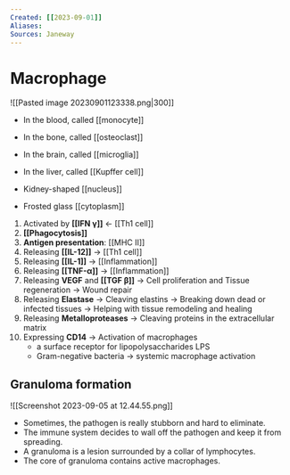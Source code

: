 ```yaml
---
Created: [[2023-09-01]]
Aliases: 
Sources: Janeway
---
```

# Macrophage
![[Pasted image 20230901123338.png|300]]
- In the blood, called [[monocyte]]
- In the bone, called [[osteoclast]]
- In the brain, called [[microglia]]
- In the liver, called [[Kupffer cell]]

- Kidney-shaped [[nucleus]]
- Frosted glass [[cytoplasm]]

1. Activated by **[[IFN γ]]** ← [[Th1 cell]]
2. **[[Phagocytosis]]**
3. **Antigen presentation**: [[MHC II]]
4. Releasing **[[IL-12]]** → [[Th1 cell]]
5. Releasing **[[IL-1]]** → [[Inflammation]]
6. Releasing **[[TNF-α]]** → [[Inflammation]]
7. Releasing **VEGF** and **[[TGF β]]**
    → Cell proliferation and Tissue regeneration
    → Wound repair 
8. Releasing **Elastase**
   → Cleaving elastins
   → Breaking down dead or infected tissues
   → Helping with tissue remodeling and healing
9. Releasing **Metalloproteases**
   → Cleaving proteins in the extracellular matrix
10. Expressing **CD14**
    → Activation of macrophages
    - a surface receptor for lipopolysaccharides LPS
    - Gram-negative bacteria → systemic macrophage activation

## Granuloma formation
![[Screenshot 2023-09-05 at 12.44.55.png]]
- Sometimes, the pathogen is really stubborn and hard to eliminate.  
- The immune system decides to wall off the pathogen and keep it from spreading. 
- A granuloma is a lesion surrounded by a collar of lymphocytes. 
- The core of granuloma contains active macrophages. 